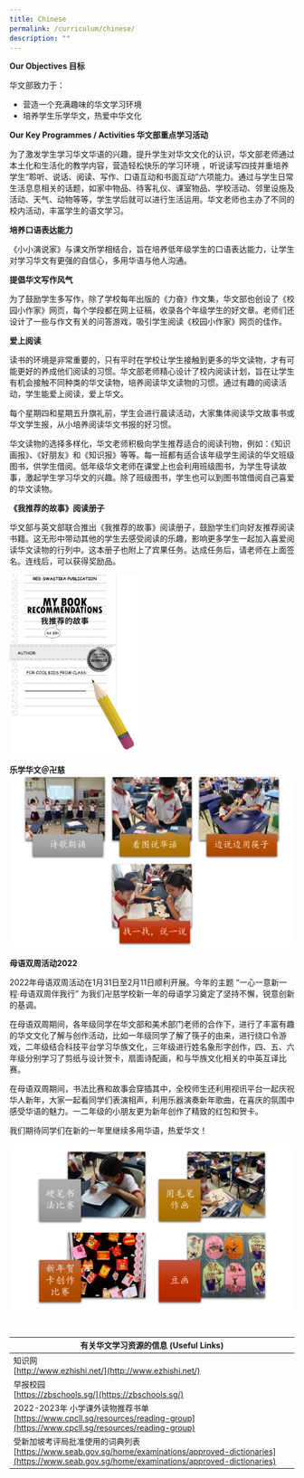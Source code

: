 ```yaml
---
title: Chinese
permalink: /curriculum/chinese/
description: ""
---
```

**Our Objectives 目标**

华文部致力于：
* 营造一个充满趣味的华文学习环境
* 培养学生乐学华文，热爱中华文化


**Our Key Programmes / Activities 华文部重点学习活动**

 为了激发学生学习华文华语的兴趣，提升学生对华文文化的认识，华文部老师通过本土化和生活化的教学内容，营造轻松快乐的学习环境 ，听说读写四技并重培养学生“聆听、说话、阅读、写作、口语互动和书面互动”六项能力。通过与学生日常生活息息相关的话题，如家中物品、待客礼仪、课室物品、学校活动、邻里设施及活动、天气、动物等等，学生学后就可以进行生活运用。华文老师也主办了不同的校内活动，丰富学生的语文学习。

**培养口语表达能力**

《小小演说家》与课文所学相结合，旨在培养低年级学生的口语表达能力，让学生对学习华文有更强的自信心，多用华语与他人沟通。

**提倡华文写作风气**

为了鼓励学生多写作，除了学校每年出版的《力奋》作文集，华文部也创设了《校园小作家》网页，每个学段都在网上征稿，收录各个年级学生的好文章。老师们还设计了一些与作文有关的问答游戏，吸引学生阅读《校园小作家》网页的佳作。

**爱上阅读**

读书的环境是非常重要的，只有平时在学校让学生接触到更多的华文读物，才有可能更好的养成他们阅读的习惯。华文部老师精心设计了校内阅读计划，旨在让学生有机会接触不同种类的华文读物，培养阅读华文读物的习惯。通过有趣的阅读活动，学生能爱上阅读，爱上华文。

每个星期四和星期五升旗礼前，学生会进行晨读活动，大家集体阅读华文故事书或华文学生报，从小培养阅读华文书报的好习惯。

华文读物的选择多样化，华文老师积极向学生推荐适合的阅读刊物，例如：《知识画报》、《好朋友》和《知识报》等等。每一班都有适合该年级学生阅读的华文班级图书，供学生借阅。低年级华文老师在课堂上也会利用班级图书，为学生导读故事，激起学生学习华文的兴趣。除了班级图书，学生也可以到图书馆借阅自己喜爱的华文读物。


**《我推荐的故事》阅读册子**

华文部与英文部联合推出《我推荐的故事》阅读册子，鼓励学生们向好友推荐阅读书籍。这无形中带动其他的学生去感受阅读的乐趣，影响更多学生一起加入喜爱阅读华文读物的行列中。这本册子也附上了宾果任务。达成任务后，请老师在上面签名。连线后，可以获得奖励品。

<img src="/images/2023chinese3.png" style="width:45%">

**乐学华文＠卍慈**
![](/images/chinese1.png)

**母语双周活动2022**

2022年母语双周活动在1月31日至2月11日顺利开展。今年的主题 “一心一意新一程∙母语双周伴我行” 为我们卍慈学校新一年的母语学习奠定了坚持不懈，锐意创新的基调。

在母语双周期间，各年级同学在华文部和美术部门老师的合作下，进行了丰富有趣的华文文化了解与创作活动，比如一年级同学了解了筷子的由来，进行绕口令游戏，二年级结合科技平台学习华族文化，三年级进行姓名象形字创作，四、五、六年级分别学习了剪纸与设计贺卡，扇面诗配画，和与华族文化相关的中英互译比赛。

在母语双周期间，书法比赛和故事会穿插其中，全校师生还利用视讯平台一起庆祝华人新年，大家一起看同学们表演相声，利用乐器演奏新年歌曲，在喜庆的氛围中感受华语的魅力。一二年级的小朋友更为新年创作了精致的红包和贺卡。

我们期待同学们在新的一年里继续多用华语，热爱华文！

![](/images/2023chinese2.png)
 
<br>

| **有关华文学习资源的信息 (Useful Links)**|  
| -------- |  
| 知识网   <br>[http://www.ezhishi.net/](http://www.ezhishi.net/) |
|早报校园   <br> [https://zbschools.sg/](https://zbschools.sg/)   | 
| 2022-2023年 小学课外读物推荐书单   <br>[https://www.cpcll.sg/resources/reading-group](https://www.cpcll.sg/resources/reading-group) | 
| 受新加坡考评局批准使用的词典列表    <br>[https://www.seab.gov.sg/home/examinations/approved-dictionaries](https://www.seab.gov.sg/home/examinations/approved-dictionaries) |